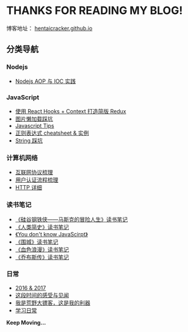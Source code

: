 # THANKS FOR READING MY BLOG!

博客地址： [hentaicracker.github.io](hentaicracker.github.io)

## 分类导航

### Nodejs

- [Nodejs AOP 与 IOC 实践](https://github.com/hentaicracker/new-blog/blob/vuepress/source/2020/aopioc.md)


### JavaScript

 - [使用 React Hooks + Context 打造简版 Redux](https://github.com/hentaicracker/new-blog/blob/vuepress/source/2019/hooks.md)
 - [图片懒加载踩坑](https://github.com/hentaicracker/new-blog/blob/vuepress/source/2018/lazyload.md)
 - [Javascript Tips](https://github.com/hentaicracker/new-blog/blob/vuepress/source/2017/jsTips.md)
 - [正则表达式 cheatsheet & 实例](https://github.com/hentaicracker/new-blog/blob/vuepress/source/2017/regexp.md)
 - [String 踩坑](https://github.com/hentaicracker/new-blog/blob/vuepress/source/2017/string.md)

### 计算机网络

 - [互联网协议梳理](https://github.com/hentaicracker/new-blog/blob/vuepress/source/2018/protocol.md)
 - [用户认证流程梳理](https://github.com/hentaicracker/new-blog/blob/vuepress/source/2018/authenticate.md)
 - [HTTP 详细](https://github.com/hentaicracker/new-blog/blob/vuepress/source/2018/http.md)

### 读书笔记

 - [《硅谷钢铁侠——马斯克的冒险人生》读书笔记](https://github.com/hentaicracker/new-blog/blob/vuepress/source/2017/2017-08-06.md)
 - [《人类简史》读书笔记](https://github.com/hentaicracker/new-blog/blob/vuepress/source/2017/2017-03-12.md)
 - [《You don't know JavaScirpt》](https://github.com/hentaicracker/new-blog/blob/vuepress/source/2017/ydkjs-1.md)
 - [《围城》读书笔记](https://github.com/hentaicracker/new-blog/blob/vuepress/source/2016/2016-11-16.md)
 - [《血色浪漫》读书笔记](https://github.com/hentaicracker/new-blog/blob/vuepress/source/2016/2016-10-29.md)
 - [《乔布斯传》读书笔记](https://github.com/hentaicracker/new-blog/blob/vuepress/source/2016/hello-world.md)

### 日常

 - [2016 & 2017](https://github.com/hentaicracker/new-blog/blob/vuepress/source/2016/2016-12-31.md)
 - [这段时间的感受与见闻](https://github.com/hentaicracker/new-blog/blob/vuepress/source/2016/2016-09-21.md)
 - [我是荒野大镖客，这是我的利器](https://github.com/hentaicracker/new-blog/blob/vuepress/source/2016/liqi.md)
 - [学习日常](https://github.com/hentaicracker/new-blog/blob/vuepress/source/2016/2016-04-23.md)

**Keep Moving...**
